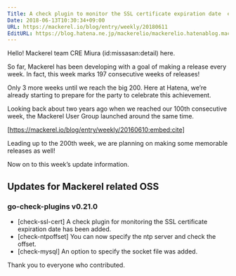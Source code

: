 ```yaml
---
Title: A check plugin to monitor the SSL certificate expiration date  etc.
Date: 2018-06-13T10:30:34+09:00
URL: https://mackerel.io/blog/entry/weekly/20180611
EditURL: https://blog.hatena.ne.jp/mackerelio/mackerelio.hatenablog.mackerel.io/atom/entry/17391345971653617563
---
```


Hello! Mackerel team CRE Miura (id:missasan:detail) here.

So far, Mackerel has been developing with a goal of making a release every week. In fact, this week marks 197 consecutive weeks of releases!

Only 3 more weeks until we reach the big 200. Here at Hatena, we’re already starting to prepare for the party to celebrate this achievement.

Looking back about two years ago when we reached our 100th consecutive week, the Mackerel User Group launched around the same time.

[https://mackerel.io/blog/entry/weekly/20160610:embed:cite]

Leading up to the 200th week, we are planning on making some memorable releases as well! 

Now on to this week’s update information.

## Updates for Mackerel related OSS

### go-check-plugins v0.21.0

- [check-ssl-cert] A check plugin for monitoring the SSL certificate expiration date has been added.
- [check-ntpoffset] You can now specify the ntp server and check the offset.
- [check-mysql] An option to specify the socket file was added.

Thank you to everyone who contributed.
